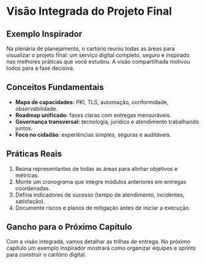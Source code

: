 # Visão Integrada do Projeto Final

## Exemplo Inspirador

Na plenária de planejamento, o cartório reuniu todas as áreas para visualizar o projeto final: um serviço digital completo, seguro e inspirado nas melhores práticas que você estudou. A visão compartilhada motivou todos para a fase decisiva.

## Conceitos Fundamentais

- **Mapa de capacidades:** PKI, TLS, automação, conformidade, observabilidade.
- **Roadmap unificado:** fases claras com entregas mensuráveis.
- **Governança transversal:** tecnologia, jurídico e atendimento trabalhando juntos.
- **Foco no cidadão:** experiências simples, seguras e auditáveis.

## Práticas Reais

1. Reúna representantes de todas as áreas para alinhar objetivos e métricas.
2. Monte um cronograma que integre módulos anteriores em entregas coordenadas.
3. Defina indicadores de sucesso (tempo de atendimento, incidentes, satisfação).
4. Documente riscos e planos de mitigação antes de iniciar a execução.

## Gancho para o Próximo Capítulo

Com a visão integrada, vamos detalhar as trilhas de entrega. No próximo capítulo um exemplo inspirador mostrará como organizar equipes e sprints para construir o cartório digital.
